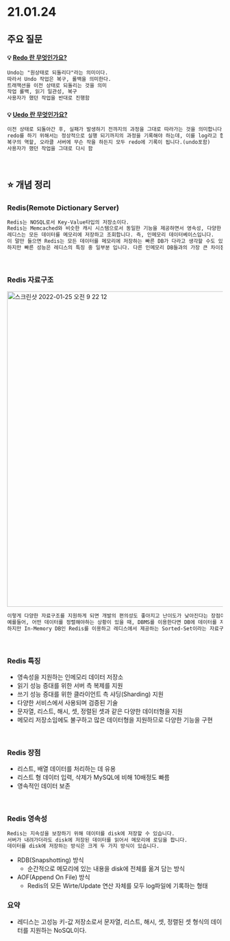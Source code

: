 # 21.01.24



## 주요 질문



#### 💡 [Redo 란 무엇인가요?](#Redo)

```markdown
Undo는 "원상태로 되돌리다"라는 의미이다.
따라서 Undo 작업은 복구, 롤백을 의미한다.
트래잭션을 이전 상태로 되돌리는 것을 의미
작업 롤백, 읽기 일관성, 복구
사용자가 했던 작업을 반대로 진행함
```

#### 💡 [Uedo 란 무엇인가요?](#Uedo)

```markdown
이전 상태로 되돌아간 후, 실패가 발생하기 전까지의 과정을 그대로 따라가는 것을 의미합니다.
redo를 하기 위해서는 정상적으로 실행 되기까지의 과정을 기록해야 하는데, 이를 log라고 합니다.
복구의 역할, 오라클 서버에 무슨 작을 하든지 모두 redo에 기록이 됩니다.(undo포함)
사용자가 했던 작업을 그대로 다시 함
```

<br />

## ⭐ 개념 정리

### Redis(Remote Dictionary Server)

```markdown
Redis는 NOSQL로서 Key-Value타입의 저장소이다.
Redis는 Memcached와 비슷한 캐시 시스템으로서 동일한 기능을 제공하면서 영속성, 다양한 데이터 구조와 같은 부가적인 기능을 지원하고 있습니다.
레디스는 모든 데이터를 메모리에 저장하고 조회합니다. 즉, 인메모리 데이터베이스입니다.
이 말만 들으면 Redis는 모든 데이터를 메모리에 저장하는 빠른 DB가 다라고 생각할 수도 있습니다.
하지만 빠른 성능은 레디스의 특징 중 일부분 입니다. 다른 인메모리 DB들과의 가장 큰 차이점은 다양한 자료구조 입니다.
```



<br />

### Redis 자료구조

<img width="736" alt="스크린샷 2022-01-25 오전 9 22 12" src="https://user-images.githubusercontent.com/60912550/150887249-cdbb3e0a-9b33-424c-a2e4-7af180ad815e.png">

```markdown
이렇게 다양한 자료구조를 지원하게 되면 개발의 편의성도 좋아지고 난이도가 낮아진다는 장점이 있습니다.
예를들어, 어떤 데이터를 정렬해야하는 상황이 있을 때, DBMS를 이용한다면 DB에 데이터를 저장하고, 저장된 데이터를 정렬하여 다시 읽어오는 과정은 디스크에 직접 접근해야 하기 때문에 시간이 더 걸린다는 단점이 있습니다.
하지만 In-Memory DB인 Redis를 이용하고 레디스에서 제공하는 Sorted-Set이라는 자료구조를 사용하면 더 빠르고 간단하게 데이터를 정렬할 수 있습니다.
```

<br />

### Redis 특징

* 영속성을 지원하는 인메모리 데이터 저장소
* 읽기 성능 증대를 위한 서버 측 복제를 지원
* 쓰기 성능 증대를 위한 클라이언트 측 샤딩(Sharding) 지원
* 다양한 서비스에서 사용되며 검증된 기술
* 문자열, 리스트, 해시, 셋, 정렬된 셋과 같은 다양한 데이터형을 지원
* 메모리 저장소임에도 불구하고 많은 데이터형을 지원하므로 다양한 기능을 구현

<br />

### Redis 장점

* 리스트, 배열 데이터를 처리하는 데 유용
* 리스트 형 데이터 입력, 삭제가 MySQL에 비해 10배정도 빠름
* 영속적인 데이터 보존

<br />

### Redis 영속성

```markdown
Redis는 지속성을 보장하기 위해 데이터를 disk에 저장할 수 있습니다.
서버가 내려가더라도 disk에 저장된 데이터를 읽어서 메모리에 로딩을 합니다.
데이터를 disk에 저장하는 방식은 크게 두 가지 방식이 있습니다.
```

* RDB(Snapshotting) 방식
  * 순간적으로 메모리에 있는 내용을 disk에 전체를 옮겨 담는 방식
* AOF(Append On File) 방식
  * Redis의 모든 Wirte/Update 연산 자체를 모두 log파일에 기록하는 형태

### 요약

* 레디스는 고성능 키-값 저장소로서 문자열, 리스트, 해시, 셋, 정렬된 셋 형식의 데이터를 지원하는 NoSQL이다.